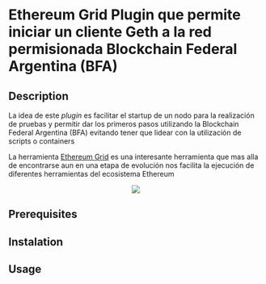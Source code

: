# Ethereum Grid Plugin que permite iniciar un cliente Geth a la red permisionada Blockchain Federal Argentina (BFA)

## Description
La idea de este *plugin* es facilitar el startup de un nodo para la realización de pruebas y permitir dar los primeros pasos utilizando la Blockchain Federal Argentina (BFA) evitando tener que lidear con la utilización de scripts o containers

La herramienta [Ethereum Grid](https://grid.ethereum.org/) es una interesante herramienta que mas alla de encontrarse aun en una etapa de evolución nos facilita la ejecución de diferentes herramientas del ecosistema Ethereum

<div align="center">
  <a href="https://youtu.be/v_Fpb-KuHU0"><img src="https://img.youtube.com/vi/v_Fpb-KuHU0/0.jpg"></a>
</div>



## Prerequisites

## Instalation

## Usage


